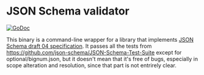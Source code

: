 # JSON Schema validator

[![GoDoc](https://godoc.org/github.com/cesanta/validate-json/schema?status.svg)](https://godoc.org/github.com/cesanta/validate-json/schema)

This binary is a command-line wrapper for a library that implements [JSON Schema
draft 04 specification](http://json-schema.org/documentation.html).
It passes all the tests from https://github.com/json-schema/JSON-Schema-Test-Suite
except for optional/bignum.json, but it doesn't mean that it's free of bugs,
especially in scope alteration and resolution, since that part is not entrirely
clear.
